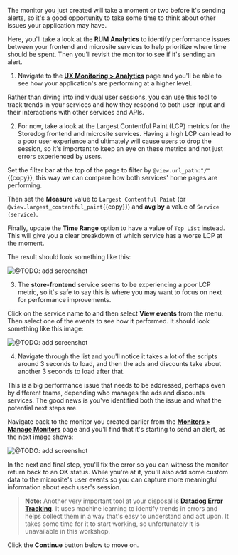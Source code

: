 The monitor you just created will take a moment or two before it's sending alerts, so it's a good opportunity to take some time to think about other issues your application may have.

Here, you'll take a look at the **RUM Analytics** to identify performance issues between your frontend and microsite services to help prioritize where time should be spent. Then you'll revisit the monitor to see if it's sending an alert.

1. Navigate to the <a href="https://app.datadoghq.com/rum/analytics" target="_datadog">**UX Monitoring > Analytics**</a> page and you'll be able to see how your application's are performing at a higher level.

  Rather than diving into individual user sessions, you can use this tool to track trends in your services and how they respond to both user input and their interactions with other services and APIs.

2. For now, take a look at the Largest Contentful Paint (LCP) metrics for the Storedog frontend and microsite services. Having a high LCP can lead to a poor user experience and ultimately will cause users to drop the session, so it's important to keep an eye on these metrics and not just errors experienced by users.

  Set the filter bar at the top of the page to filter by `@view.url_path:"/"`{{copy}}, this way we can compare how both services' home pages are performing.
  
  Then set the **Measure** value to `Largest Contentful Paint` (or `@view.largest_contentful_paint`{{copy}}) and **avg by** a value of `Service (service)`.

  Finally, update the **Time Range** option to have a value of `Top List` instead. This will give you a clear breakdown of which service has a worse LCP at the moment.

  The result should look something like this:

  ![@TODO: add screenshot]()

3. The **store-frontend** service seems to be experiencing a poor LCP metric, so it's safe to say this is where you may want to focus on next for performance improvements.

  Click on the service name to and then select **View events** from the menu. Then select one of the events to see how it performed. It should look something like this image:

  ![@TODO: add screenshot]()

4. Navigate through the list and you'll notice it takes a lot of the scripts around 3 seconds to load, and then the ads and discounts take about another 3 seconds to load after that. 

  This is a big performance issue that needs to be addressed, perhaps even by different teams, depending who manages the ads and discounts services. The good news is you've identified both the issue and what the potential next steps are.

Navigate back to the monitor you created earlier from the <a href="https://app.datadoghq.com/monitors/manage" target="_datadog">**Monitors > Manage Monitors**</a> page and you'll find that it's starting to send an alert, as the next image shows:

  ![@TODO: add screenshot]()

In the next and final step, you'll fix the error so you can witness the monitor return back to an **OK** status. While you're at it, you'll also add some custom data to the microsite's user events so you can capture more meaningful information about each user's session.

> **Note:** Another very important tool at your disposal is <a href="https://app.datadoghq.com/rum/error-tracking" target="_datadog">**Datadog Error Tracking**</a>. It uses machine learning to identify trends in errors and helps collect them in a way that's easy to understand and act upon. It takes some time for it to start working, so unfortunately it is unavailable in this workshop.

Click the **Continue** button below to move on.
